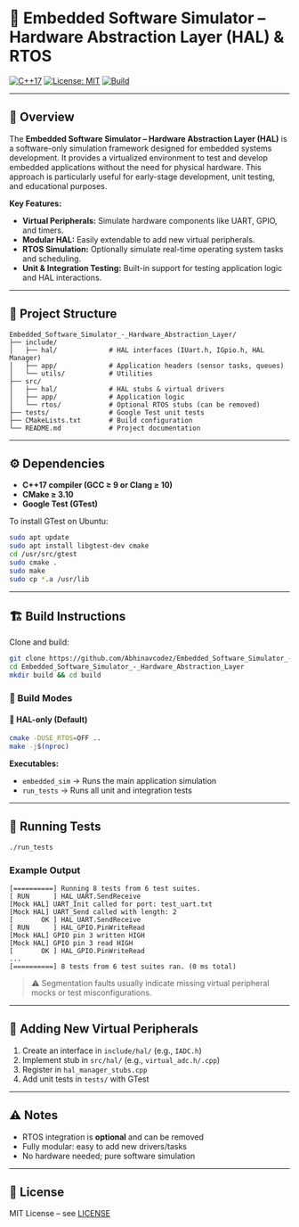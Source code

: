 # 🧩 Embedded Software Simulator – Hardware Abstraction Layer (HAL) & RTOS

[![C++17](https://img.shields.io/badge/C%2B%2B-17-blue)](https://isocpp.org/) [![License: MIT](https://img.shields.io/badge/License-MIT-yellow.svg)](LICENSE) [![Build](https://img.shields.io/badge/build-passing-brightgreen)](https://github.com/Abhinavcodez/Embedded_Software_Simulator_-_Hardware_Abstraction_Layer)

---

## 📘 Overview

The **Embedded Software Simulator – Hardware Abstraction Layer (HAL)** is a software-only simulation framework designed for embedded systems development. It provides a virtualized environment to test and develop embedded applications without the need for physical hardware. This approach is particularly useful for early-stage development, unit testing, and educational purposes.

**Key Features:**

* **Virtual Peripherals:** Simulate hardware components like UART, GPIO, and timers.
* **Modular HAL:** Easily extendable to add new virtual peripherals.
* **RTOS Simulation:** Optionally simulate real-time operating system tasks and scheduling.
* **Unit & Integration Testing:** Built-in support for testing application logic and HAL interactions.

---

## 📂 Project Structure

```
Embedded_Software_Simulator_-_Hardware_Abstraction_Layer/
├── include/
│   ├── hal/             # HAL interfaces (IUart.h, IGpio.h, HAL Manager)
│   ├── app/             # Application headers (sensor tasks, queues)
│   └── utils/           # Utilities
├── src/
│   ├── hal/             # HAL stubs & virtual drivers
│   ├── app/             # Application logic
│   └── rtos/            # Optional RTOS stubs (can be removed)
├── tests/               # Google Test unit tests
├── CMakeLists.txt       # Build configuration
└── README.md            # Project documentation
```

---

## ⚙️ Dependencies

* **C++17 compiler (GCC ≥ 9 or Clang ≥ 10)**
* **CMake ≥ 3.10**
* **Google Test (GTest)**

To install GTest on Ubuntu:

```bash
sudo apt update
sudo apt install libgtest-dev cmake
cd /usr/src/gtest
sudo cmake .
sudo make
sudo cp *.a /usr/lib
```

---

## 🏗️ Build Instructions

Clone and build:

```bash
git clone https://github.com/Abhinavcodez/Embedded_Software_Simulator_-_Hardware_Abstraction_Layer.git
cd Embedded_Software_Simulator_-_Hardware_Abstraction_Layer
mkdir build && cd build
```

### 🔧 Build Modes

#### 🧠 HAL-only (Default)

```bash
cmake -DUSE_RTOS=OFF ..
make -j$(nproc)
```

**Executables:**

* `embedded_sim` → Runs the main application simulation
* `run_tests` → Runs all unit and integration tests

---

## 🧪 Running Tests

```bash
./run_tests
```

### Example Output

```
[==========] Running 8 tests from 6 test suites.
[ RUN      ] HAL_UART.SendReceive
[Mock HAL] UART_Init called for port: test_uart.txt
[Mock HAL] UART_Send called with length: 2
[       OK ] HAL_UART.SendReceive
[ RUN      ] HAL_GPIO.PinWriteRead
[Mock HAL] GPIO pin 3 written HIGH
[Mock HAL] GPIO pin 3 read HIGH
[       OK ] HAL_GPIO.PinWriteRead
...
[==========] 8 tests from 6 test suites ran. (0 ms total)
```

> ⚠ Segmentation faults usually indicate missing virtual peripheral mocks or test misconfigurations.

---

## 🧩 Adding New Virtual Peripherals

1. Create an interface in `include/hal/` (e.g., `IADC.h`)
2. Implement stub in `src/hal/` (e.g., `virtual_adc.h/.cpp`)
3. Register in `hal_manager_stubs.cpp`
4. Add unit tests in `tests/` with GTest

---

## ⚠️ Notes

* RTOS integration is **optional** and can be removed
* Fully modular: easy to add new drivers/tasks
* No hardware needed; pure software simulation

---

## 🔧 License

MIT License – see [LICENSE](LICENSE)
